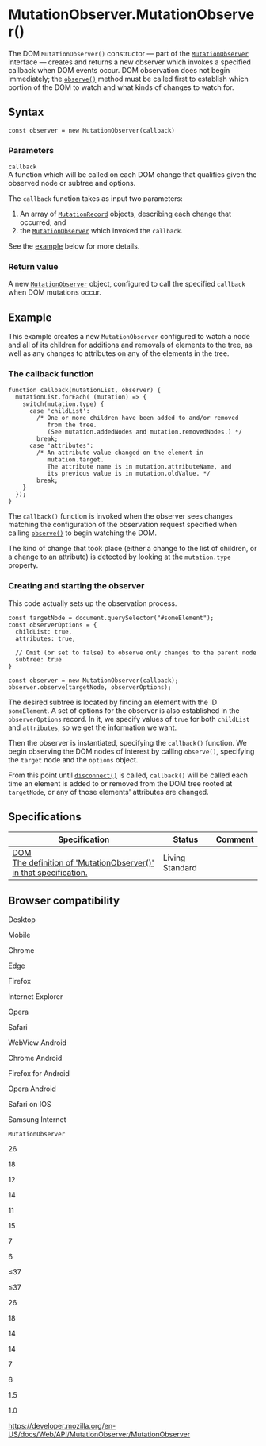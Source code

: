 # MutationObserver.MutationObserver()

The DOM `MutationObserver()` constructor — part of the [`MutationObserver`](../mutationobserver) interface — creates and returns a new observer which invokes a specified callback when DOM events occur. DOM observation does not begin immediately; the [`observe()`](observe) method must be called first to establish which portion of the DOM to watch and what kinds of changes to watch for.

## Syntax

    const observer = new MutationObserver(callback)

### Parameters

`callback`  
A function which will be called on each DOM change that qualifies given the observed node or subtree and options.

The `callback` function takes as input two parameters:

1.  An array of [`MutationRecord`](../mutationrecord) objects, describing each change that occurred; and
2.  the [`MutationObserver`](../mutationobserver) which invoked the `callback`.

See the [example](#example) below for more details.

### Return value

A new [`MutationObserver`](../mutationobserver) object, configured to call the specified `callback` when DOM mutations occur.

## Example

This example creates a new `MutationObserver` configured to watch a node and all of its children for additions and removals of elements to the tree, as well as any changes to attributes on any of the elements in the tree.

### The callback function

    function callback(mutationList, observer) {
      mutationList.forEach( (mutation) => {
        switch(mutation.type) {
          case 'childList':
            /* One or more children have been added to and/or removed
               from the tree.
               (See mutation.addedNodes and mutation.removedNodes.) */
            break;
          case 'attributes':
            /* An attribute value changed on the element in
               mutation.target.
               The attribute name is in mutation.attributeName, and
               its previous value is in mutation.oldValue. */
            break;
        }
      });
    }

The `callback()` function is invoked when the observer sees changes matching the configuration of the observation request specified when calling [`observe()`](observe) to begin watching the DOM.

The kind of change that took place (either a change to the list of children, or a change to an attribute) is detected by looking at the <span class="page-not-created">`mutation.type`</span> property.

### Creating and starting the observer

This code actually sets up the observation process.

    const targetNode = document.querySelector("#someElement");
    const observerOptions = {
      childList: true,
      attributes: true,

      // Omit (or set to false) to observe only changes to the parent node
      subtree: true
    }

    const observer = new MutationObserver(callback);
    observer.observe(targetNode, observerOptions);

The desired subtree is located by finding an element with the ID `someElement`. A set of options for the observer is also established in the `observerOptions` record. In it, we specify values of `true` for both `childList` and `attributes`, so we get the information we want.

Then the observer is instantiated, specifying the `callback()` function. We begin observing the DOM nodes of interest by calling `observe()`, specifying the `target` node and the `options` object.

From this point until [`disconnect()`](disconnect) is called, `callback()` will be called each time an element is added to or removed from the DOM tree rooted at `targetNode`, or any of those elements' attributes are changed.

## Specifications

<table><thead><tr class="header"><th>Specification</th><th>Status</th><th>Comment</th></tr></thead><tbody><tr class="odd"><td><a href="https://dom.spec.whatwg.org/#dom-mutationobserver-mutationobserver">DOM<br />
<span class="small">The definition of 'MutationObserver()' in that specification.</span></a></td><td><span class="spec-living">Living Standard</span></td><td></td></tr></tbody></table>

## Browser compatibility

Desktop

Mobile

Chrome

Edge

Firefox

Internet Explorer

Opera

Safari

WebView Android

Chrome Android

Firefox for Android

Opera Android

Safari on IOS

Samsung Internet

`MutationObserver`

26

18

12

14

11

15

7

6

≤37

≤37

26

18

14

14

7

6

1.5

1.0

<a href="https://developer.mozilla.org/en-US/docs/Web/API/MutationObserver/MutationObserver" class="_attribution-link">https://developer.mozilla.org/en-US/docs/Web/API/MutationObserver/MutationObserver</a>
